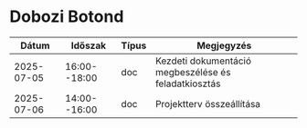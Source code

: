 # Dobozi Botond

| Dátum      | Időszak      | Típus | Megjegyzés                                           |
|------------|--------------|-------|------------------------------------------------------|
| 2025-07-05 | 16:00--18:00 | doc   | Kezdeti dokumentáció megbeszélése és feladatkiosztás |
| 2025-07-06 | 14:00--16:00 | doc   | Projektterv összeállítása                            |
